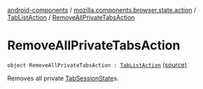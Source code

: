 [android-components](../../index.md) / [mozilla.components.browser.state.action](../index.md) / [TabListAction](index.md) / [RemoveAllPrivateTabsAction](./-remove-all-private-tabs-action.md)

# RemoveAllPrivateTabsAction

`object RemoveAllPrivateTabsAction : `[`TabListAction`](index.md) [(source)](https://github.com/mozilla-mobile/android-components/blob/master/components/browser/state/src/main/java/mozilla/components/browser/state/action/BrowserAction.kt#L103)

Removes all private [TabSessionState](../../mozilla.components.browser.state.state/-tab-session-state/index.md)s.

